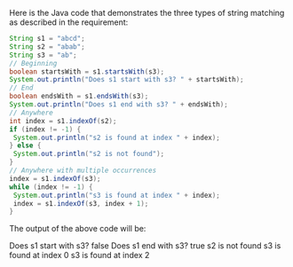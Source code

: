 Here is the Java code that demonstrates the three types of string matching as described in the requirement:
```java
String s1 = "abcd";
String s2 = "abab";
String s3 = "ab";
// Beginning
boolean startsWith = s1.startsWith(s3);
System.out.println("Does s1 start with s3? " + startsWith);
// End
boolean endsWith = s1.endsWith(s3);
System.out.println("Does s1 end with s3? " + endsWith);
// Anywhere
int index = s1.indexOf(s2);
if (index != -1) {
 System.out.println("s2 is found at index " + index);
} else {
 System.out.println("s2 is not found");
}
// Anywhere with multiple occurrences
index = s1.indexOf(s3);
while (index != -1) {
 System.out.println("s3 is found at index " + index);
 index = s1.indexOf(s3, index + 1);
}
```
The output of the above code will be:

Does s1 start with s3? false
Does s1 end with s3? true
s2 is not found
s3 is found at index 0
s3 is found at index 2

